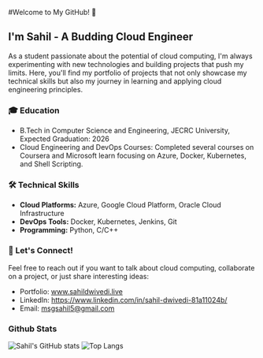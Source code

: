 #Welcome to My GitHub! 🚀

## I'm Sahil - A Budding Cloud Engineer 

As a student passionate about the potential of cloud computing, I'm always experimenting with new technologies and building projects that push my limits. Here, you'll find my portfolio of projects that not only showcase my technical skills but also my journey in learning and applying cloud engineering principles.

### 🎓 Education

- B.Tech in Computer Science and Engineering, JECRC University, Expected Graduation: 2026
- Cloud Engineering and DevOps Courses: Completed several courses on Coursera and Microsoft learn focusing on Azure, Docker, Kubernetes, and Shell Scripting.

### 🛠 Technical Skills

- **Cloud Platforms:** Azure, Google Cloud Platform, Oracle Cloud Infrastructure
- **DevOps Tools:** Docker, Kubernetes, Jenkins, Git
- **Programming:** Python, C/C++

### 🤝 Let's Connect!

Feel free to reach out if you want to talk about cloud computing, collaborate on a project, or just share interesting ideas:

- Portfolio: www.sahildwivedi.live
- LinkedIn: https://www.linkedin.com/in/sahil-dwivedi-81a11024b/
- Email: msgsahil5@gmail.com

### Github Stats

![Sahil's GitHub stats](https://github-readme-stats.vercel.app/api?username=sahilcmd3&show_icons=true&theme=radical)
![Top Langs](https://github-readme-stats.vercel.app/api/top-langs/?username=sahilcmd3&layout=compact)
<!---
sahilcmd3/sahilcmd3 is a ✨ special ✨ repository because its `README.md` (this file) appears on your GitHub profile.
You can click the Preview link to take a look at your changes.
--->
